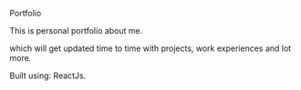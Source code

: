 
Portfolio

This is personal portfolio about me.

which will get updated time to time with projects, work experiences and lot more.

Built using: ReactJs.
